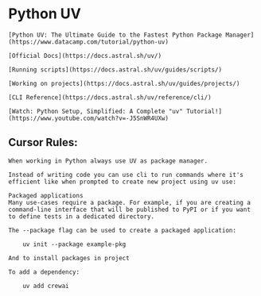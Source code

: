 # Python UV

    [Python UV: The Ultimate Guide to the Fastest Python Package Manager](https://www.datacamp.com/tutorial/python-uv)

    [Official Docs](https://docs.astral.sh/uv/)

    [Running scripts](https://docs.astral.sh/uv/guides/scripts/)

    [Working on projects](https://docs.astral.sh/uv/guides/projects/)

    [CLI Reference](https://docs.astral.sh/uv/reference/cli/)

    [Watch: Python Setup, Simplified: A Complete "uv" Tutorial!](https://www.youtube.com/watch?v=-J5SnWR4UXw)

## Cursor Rules:

    When working in Python always use UV as package manager.

    Instead of writing code you can use cli to run commands where it's efficient like when prompted to create new project using uv use: 

    Packaged applications
    Many use-cases require a package. For example, if you are creating a command-line interface that will be published to PyPI or if you want to define tests in a dedicated directory.

    The --package flag can be used to create a packaged application:

        uv init --package example-pkg

    And to install packages in project

    To add a dependency:

        uv add crewai




    